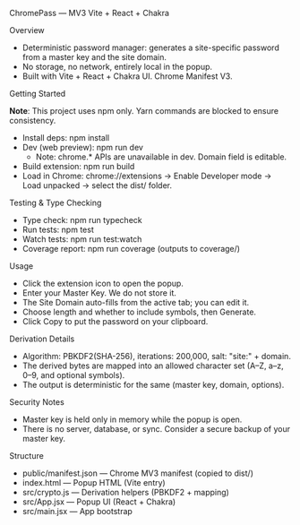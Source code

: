 ChromePass — MV3 Vite + React + Chakra

Overview

- Deterministic password manager: generates a site-specific password from a master key and the site domain.
- No storage, no network, entirely local in the popup.
- Built with Vite + React + Chakra UI. Chrome Manifest V3.

Getting Started

**Note**: This project uses npm only. Yarn commands are blocked to ensure consistency.

- Install deps: npm install
- Dev (web preview): npm run dev
  - Note: chrome.\* APIs are unavailable in dev. Domain field is editable.
- Build extension: npm run build
- Load in Chrome: chrome://extensions → Enable Developer mode → Load unpacked → select the dist/ folder.

Testing & Type Checking

- Type check: npm run typecheck
- Run tests: npm test
- Watch tests: npm run test:watch
- Coverage report: npm run coverage (outputs to coverage/)

Usage

- Click the extension icon to open the popup.
- Enter your Master Key. We do not store it.
- The Site Domain auto-fills from the active tab; you can edit it.
- Choose length and whether to include symbols, then Generate.
- Click Copy to put the password on your clipboard.

Derivation Details

- Algorithm: PBKDF2(SHA-256), iterations: 200,000, salt: "site:" + domain.
- The derived bytes are mapped into an allowed character set (A–Z, a–z, 0–9, and optional symbols).
- The output is deterministic for the same (master key, domain, options).

Security Notes

- Master key is held only in memory while the popup is open.
- There is no server, database, or sync. Consider a secure backup of your master key.

Structure

- public/manifest.json — Chrome MV3 manifest (copied to dist/)
- index.html — Popup HTML (Vite entry)
- src/crypto.js — Derivation helpers (PBKDF2 + mapping)
- src/App.jsx — Popup UI (React + Chakra)
- src/main.jsx — App bootstrap
